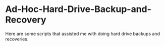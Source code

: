 # Ad-Hoc-Hard-Drive-Backup-and-Recovery
Here are some scripts that assisted me with doing hard drive backups and recoveries.
